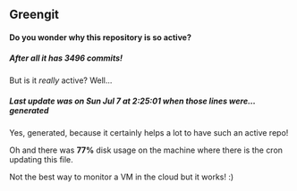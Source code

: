 ## Greengit

#### Do you wonder why this repository is so active?

##### After all it has 3496 commits!

But is it *really* active? Well...

##### Last update was on Sun Jul 7 at 2:25:01 when those lines were... generated

Yes, generated, because it certainly helps a lot to have such an active repo!

Oh and there was **77%** disk usage on the machine
where there is the cron updating this file.

Not the best way to monitor a VM in the cloud but it works! :)
